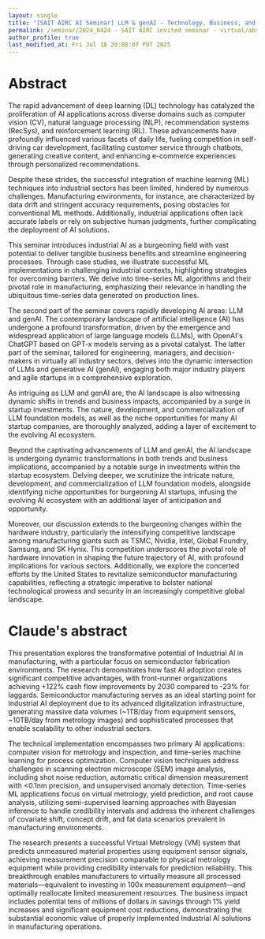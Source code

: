 ```yaml
---
layout: single
title: "[SAIT AIRC AI Seminar] LLM & genAI - Technology, Business, and AI Markets"
permalink: /seminar/2024_0424 - SAIT AIRC invited seminar - virtual/abstract
author_profile: true
last_modified_at: Fri Jul 18 20:08:07 PDT 2025
---
```


# Abstract

The rapid advancement of deep learning (DL) technology has catalyzed the proliferation of AI applications across diverse domains such as computer vision (CV), natural language processing (NLP), recommendation systems (RecSys), and reinforcement learning (RL). These advancements have profoundly influenced various facets of daily life, fueling competition in self-driving car development, facilitating customer service through chatbots, generating creative content, and enhancing e-commerce experiences through personalized recommendations.

Despite these strides, the successful integration of machine learning (ML) techniques into industrial sectors has been limited, hindered by numerous challenges. Manufacturing environments, for instance, are characterized by data drift and stringent accuracy requirements, posing obstacles for conventional ML methods. Additionally, industrial applications often lack accurate labels or rely on subjective human judgments, further complicating the deployment of AI solutions.

This seminar introduces industrial AI as a burgeoning field with vast potential to deliver tangible business benefits and streamline engineering processes. Through case studies, we illustrate successful ML implementations in challenging industrial contexts, highlighting strategies for overcoming barriers. We delve into time-series ML algorithms and their pivotal role in manufacturing, emphasizing their relevance in handling the ubiquitous time-series data generated on production lines.

The second part of the seminar covers rapidly developing AI areas: LLM and genAI. The contemporary landscape of artificial intelligence (AI) has undergone a profound transformation, driven by the emergence and widespread application of large language models (LLMs), with OpenAI's ChatGPT based on GPT-x models serving as a pivotal catalyst. The latter part of the seminar, tailored for engineering, managers, and decision-makers in virtually all industry sectors, delves into the dynamic intersection of LLMs and generative AI (genAI), engaging both major industry players and agile startups in a comprehensive exploration.

As intriguing as LLM and genAI are, the AI landscape is also witnessing dynamic shifts in trends and business impacts, accompanied by a surge in startup investments. The nature, development, and commercialization of LLM foundation models, as well as the niche opportunities for many AI startup companies, are thoroughly analyzed, adding a layer of excitement to the evolving AI ecosystem.

Beyond the captivating advancements of LLM and genAI, the AI landscape is undergoing dynamic transformations in both trends and business implications, accompanied by a notable surge in investments within the startup ecosystem. Delving deeper, we scrutinize the intricate nature, development, and commercialization of LLM foundation models, alongside identifying niche opportunities for burgeoning AI startups, infusing the evolving AI ecosystem with an additional layer of anticipation and opportunity.

Moreover, our discussion extends to the burgeoning changes within the hardware industry, particularly the intensifying competitive landscape among manufacturing giants such as TSMC, Nvidia, Intel, Global Foundry, Samsung, and SK Hynix. This competition underscores the pivotal role of hardware innovation in shaping the future trajectory of AI, with profound implications for various sectors. Additionally, we explore the concerted efforts by the United States to revitalize semiconductor manufacturing capabilities, reflecting a strategic imperative to bolster national technological prowess and security in an increasingly competitive global landscape.

# Claude's abstract

This presentation explores the transformative potential of Industrial AI in manufacturing, with a particular focus on semiconductor fabrication environments. The research demonstrates how fast AI adoption creates significant competitive advantages, with front-runner organizations achieving +122% cash flow improvements by 2030 compared to -23% for laggards. Semiconductor manufacturing serves as an ideal starting point for Industrial AI deployment due to its advanced digitalization infrastructure, generating massive data volumes (~1TB/day from equipment sensors, ~10TB/day from metrology images) and sophisticated processes that enable scalability to other industrial sectors.

The technical implementation encompasses two primary AI applications: computer vision for metrology and inspection, and time-series machine learning for process optimization. Computer vision techniques address challenges in scanning electron microscope (SEM) image analysis, including shot noise reduction, automatic critical dimension measurement with <0.1nm precision, and unsupervised anomaly detection. Time-series ML applications focus on virtual metrology, yield prediction, and root cause analysis, utilizing semi-supervised learning approaches with Bayesian inference to handle credibility intervals and address the inherent challenges of covariate shift, concept drift, and fat data scenarios prevalent in manufacturing environments.

The research presents a successful Virtual Metrology (VM) system that predicts unmeasured material properties using equipment sensor signals, achieving measurement precision comparable to physical metrology equipment while providing credibility intervals for prediction reliability. This breakthrough enables manufacturers to virtually measure all processed materials—equivalent to investing in 100x measurement equipment—and optimally reallocate limited measurement resources. The business impact includes potential tens of millions of dollars in savings through 1% yield increases and significant equipment cost reductions, demonstrating the substantial economic value of properly implemented Industrial AI solutions in manufacturing operations.
